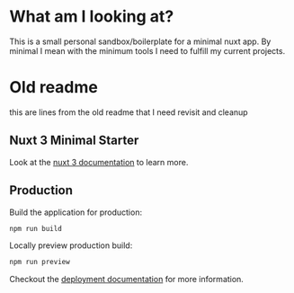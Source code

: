 # What am I looking at?
This is a small personal sandbox/boilerplate for a minimal nuxt app.
By minimal I mean with the minimum tools I need to fulfill my current projects.


# Old readme
this are lines from the old readme that I need revisit and cleanup

## Nuxt 3 Minimal Starter
Look at the [nuxt 3 documentation](https://v3.nuxtjs.org) to learn more.

## Production
Build the application for production:

```bash
npm run build
```

Locally preview production build:

```bash
npm run preview
```

Checkout the [deployment documentation](https://v3.nuxtjs.org/guide/deploy/presets) for more information.
